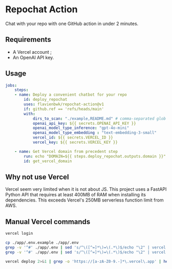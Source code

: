 # Repochat Action

Chat with your repo with one GitHub action in under 2 minutes.

## Requirements

- A Vercel account ;
- An OpenAI API key.

## Usage

```yaml
jobs:
    steps:
    - name: Deploy a convenient chatbot for your repo
        id: deploy_repochat
        uses: flavienbwk/repochat-action@v1
        if: github.ref == 'refs/heads/main'
        with:
            dirs_to_scan: "./example,README.md" # comma-separated glob dirs to analyze from this repo
            openai_api_key: ${{ secrets.OPENAI_API_KEY }}
            openai_model_type_inference: "gpt-4o-mini"
            openai_model_type_embedding : "text-embedding-3-small"
            vercel_id: ${{ secrets.VERCEL_ID }}
            vercel_key: ${{ secrets.VERCEL_KEY }}

    - name: Get Vercel domain from precedent step
        run: echo "DOMAIN=${{ steps.deploy_repochat.outputs.domain }}" >> $GITHUB_OUTPUT
        id: get_vercel_domain
```

## Why not use Vercel

Vercel seem very limited when it is not about JS. This project uses a FastAPI Python API that requires at least 400MB of RAM when installing its dependencies. This exceeds Vercel's 250MB serverless function limit from AWS.

## Manual Vercel commands

```bash
vercel login

cp ./app/.env.example ./app/.env
grep -v '^#' ./app/.env | sed 's/^\([^=]*\)=\(.*\)$/echo "\2" | vercel env add \1 production --force /' | xargs -I {} sh -c '{}'
grep -v '^#' ./app/.env | sed 's/^\([^=]*\)=\(.*\)$/echo "\2" | vercel env add \1 development --force /' | xargs -I {} sh -c '{}'

vercel deploy 2>&1 | grep -o 'https://[a-zA-Z0-9.-]*\.vercel\.app' | head -n 1
```
